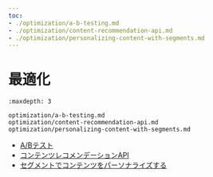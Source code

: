 ```yaml
---
toc:
- ./optimization/a-b-testing.md
- ./optimization/content-recommendation-api.md
- ./optimization/personalizing-content-with-segments.md
---
```

# 最適化

```{toctree}
:maxdepth: 3

optimization/a-b-testing.md
optimization/content-recommendation-api.md
optimization/personalizing-content-with-segments.md
```

- [A/Bテスト](./optimization/a-b-testing.md)
- [コンテンツレコメンデーションAPI](./optimization/content-recommendation-api.md)
- [セグメントでコンテンツをパーソナライズする](./optimization/personalizing-content-with-segments.md)